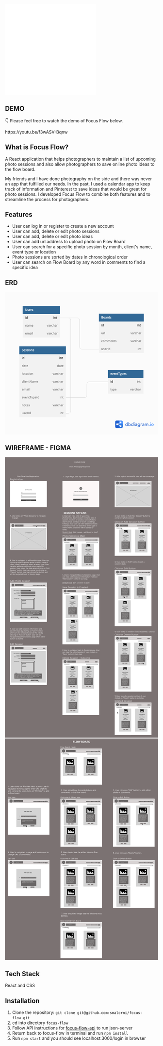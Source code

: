 <img src="/public/Images/Focus-Flow-Logo.PNG" width="300" height="300"/>

## DEMO
👇 Please feel free to watch the demo of Focus Flow below.
<p>https://youtu.be/f3wASV-Bqnw</p>

## What is Focus Flow?

A React application that helps photographers to maintain a list of upcoming photo sessions and also allow photographers to save online photo ideas to the flow board.

My friends and I have done photography on the side and there was never an app that fulfilled our needs. In the past, I used a calendar app to keep track of information and Pinterest to save ideas that would be great for photo sessions. I developed Focus Flow to combine both features and to streamline the process for photographers.

## Features

* User can log in or register to create a new account
* User can add, delete or edit photo sessions
* User can add, delete or edit photo ideas
* User can add url address to upload photo on Flow Board
* User can search for a specific photo session by month, client's name, event type or location
* Photo sessions are sorted by dates in chronological order
* User can search on Flow Board by any word in comments to find a specific idea

## ERD
![ERD](/public/Images/ERD-Focus-Flow.png)

## WIREFRAME - FIGMA
![WireFrame - Sessions](/public/Images/Sessions%20-%20Wireframe.png)
![Wireframe - Flow Board](/public/Images/Flow%20Board%20Wireframe.png)

## Tech Stack 
React and CSS

## Installation 
1. Clone the repository: `git clone git@github.com:smalorni/focus-flow.git`
2. cd into directory `focus-flow`
3. Follow API instructions for <a href="https://github.com/smalorni/focus-flow-api" target="_blank">focus-flow-api</a> to run json-server
4. Return back to focus-flow in terminal and run `npm install`
5. Run `npm start` and you should see localhost:3000/login in browser
